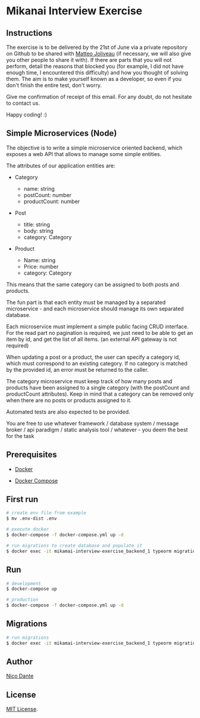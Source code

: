 # Mikanai Interview Exercise

## Instructions

The exercise is to be delivered by the 21st of June via a private repository on Github to be shared with [Matteo Joliveau](https://github.com/MatteoJoliveau) (if necessary, we will also give you other people to share it with).
If there are parts that you will not perform, detail the reasons that blocked you (for example, I did not have enough time, I encountered this difficulty) and how you thought of solving them.
The aim is to make yourself known as a developer, so even if you don't finish the entire test, don't worry.

Give me confirmation of receipt of this email.
For any doubt, do not hesitate to contact us.

Happy coding! :)

## Simple Microservices (Node)

The objective is to write a simple microservice oriented backend, which exposes a web API that allows to manage some simple entities.

The attributes of our application entities are:

- Category

  - name: string
  - postCount: number
  - productCount: number

- Post

  - title: string
  - body: string
  - category: Category

- Product
  - Name: string
  - Price: number
  - category: Category

This means that the same category can be assigned to both posts and products.

The fun part is that each entity must be managed by a separated microservice - and each microservice should manage its own separated database.

Each microservice must implement a simple public facing CRUD interface. For the read part no pagination is required, we just need to be able to get an item by id, and get the list of all items.
(an external API gateway is not required)

When updating a post or a product, the user can specify a category id, which must correspond to an existing category. If no category is matched by the provided id, an error must be returned to the caller.

The category microservice must keep track of how many posts and products have been assigned to a single category (with the postCount and productCount attributes). Keep in mind that a category can be removed only when there are no posts or products assigned to it.

Automated tests are also expected to be provided.

You are free to use whatever framework / database system / message broker / api paradigm / static analysis tool / whatever - you deem the best for the task

## Prerequisites

- [Docker](https://docs.docker.com/get-docker/)

- [Docker Compose](https://docs.docker.com/compose/install/#install-compose)

## First run

```bash
# create env file from example
$ mv .env-dist .env

# execute docker
$ docker-compose -f docker-compose.yml up -d

# run migrations to create database and populate it
$ docker exec -it mikamai-interview-exercise_backend_1 typeorm migration:run
```

## Run

```bash
# development
$ docker-compose up

# production
$ docker-compose -f docker-compose.yml up -d
```

## Migrations

```bash
# run migrations
$ docker exec -it mikamai-interview-exercise_backend_1 typeorm migration:run
```

## Author

[Nico Dante](mailto:info@nicodante.it)

## License

[MIT License](LICENSE).
